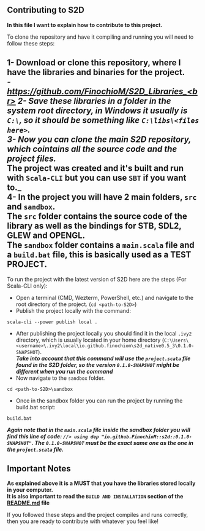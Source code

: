 ## Contributing to S2D

**In this file I want to explain how to contribute to this project.**

To clone the repository and have it compiling and running you will need to follow these steps:

1- Download or clone this repository, where I have the libraries and binaries for the project.
    <br>_- https://github.com/FinochioM/S2D_Libraries_<br>
2- Save these libraries in a folder in the system root directory, in Windows it usually is `C:\`, so it should be something like `C:\libs\<files here>`.<br>
3- Now you can clone the main S2D repository, which cointains all the source code and the project files. <br>_**The project was created and it's built and run with `Scala-CLI` but you can use `SBT` if you want to.**_
<br>4- In the project you will have 2 main folders, `src` and `sandbox`.
<br> The `src` folder contains the source code of the library as well as the bindings for STB, SDL2, GLEW and OPENGL.
<br> The `sandbox` folder contains a `main.scala` file and a `build.bat` file, this is basically used as a **TEST PROJECT**.
---
To run the project with the latest version of S2D here are the steps (For Scala-CLI only):<br>
- Open a terminal (CMD, Wezterm, PowerShell, etc.) and navigate to the root directory of the project. (`cd <path-to-S2D>`)<br>
- Publish the project locally with the command:
```shell
scala-cli --power publish local .
```
- After publishing the project locally you should find it in the local `.ivy2` directory, which is usually located in your home directory (`C:\Users\<username>\.ivy2\local\io.github.finochiom\s2d_native0.5_3\0.1.0-SNAPSHOT`).
<br>_**Take into account that this command will use the `project.scala` file found in the S2D folder, so the version `0.1.0-SNAPSHOT` might be different when you run the command**_
- Now navigate to the `sandbox` folder.
```shell
cd <path-to-S2D>\sandbox
```
- Once in the sandbox folder you can run the project by running the build.bat script:
```shell
build.bat
```
_**Again note that in the `main.scala` file inside the sandbox folder you will find this line of code: `//> using dep "io.github.FinochioM::s2d::0.1.0-SNAPSHOT"`. The `0.1.0-SNAPSHOT` must be the exact same one as the one in the `project.scala` file.**_

## Important Notes
**As explained above it is a MUST that you have the libraries stored locally in your computer.**<br>
**It is also important to read the `BUILD AND INSTALLATION` section of the [README.md](https://github.com/FinochioM/S2D/blob/master/README.md) file**<br>

If you followed these steps and the project compiles and runs correctly, then you are ready to contribute with whatever you feel like!